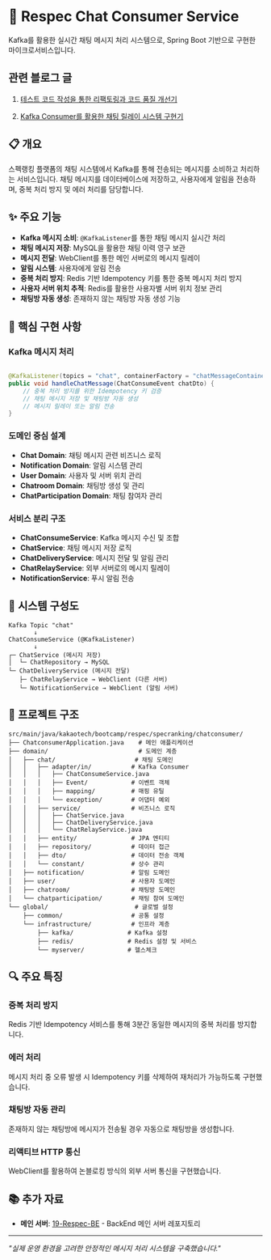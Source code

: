 # 💬 Respec Chat Consumer Service

Kafka를 활용한 실시간 채팅 메시지 처리 시스템으로, Spring Boot 기반으로 구현한 마이크로서비스입니다.

## 관련 블로그 글

1. [테스트 코드 작성을 통한 리팩토링과 코드 품질 개선기](https://aole.tistory.com/174)

2. [Kafka Consumer를 활용한 채팅 릴레이 시스템 구현기](https://aole.tistory.com/172)

## 📋 개요

스펙랭킹 플랫폼의 채팅 시스템에서 Kafka를 통해 전송되는 메시지를 소비하고 처리하는 서비스입니다. 채팅 메시지를 데이터베이스에 저장하고, 사용자에게 알림을 전송하며, 중복 처리 방지 및 에러 처리를 담당합니다.

## ✨ 주요 기능

- **Kafka 메시지 소비**: `@KafkaListener`를 통한 채팅 메시지 실시간 처리
- **채팅 메시지 저장**: MySQL을 활용한 채팅 이력 영구 보관
- **메시지 전달**: WebClient를 통한 메인 서버로의 메시지 릴레이
- **알림 시스템**: 사용자에게 알림 전송
- **중복 처리 방지**: Redis 기반 Idempotency 키를 통한 중복 메시지 처리 방지
- **사용자 서버 위치 추적**: Redis를 활용한 사용자별 서버 위치 정보 관리
- **채팅방 자동 생성**: 존재하지 않는 채팅방 자동 생성 기능

## 🎯 핵심 구현 사항

### Kafka 메시지 처리

```java

@KafkaListener(topics = "chat", containerFactory = "chatMessageContainerFactory")
public void handleChatMessage(ChatConsumeEvent chatDto) {
    // 중복 처리 방지를 위한 Idempotency 키 검증
    // 채팅 메시지 저장 및 채팅방 자동 생성
    // 메시지 릴레이 또는 알림 전송
}
```

### 도메인 중심 설계

- **Chat Domain**: 채팅 메시지 관련 비즈니스 로직
- **Notification Domain**: 알림 시스템 관리
- **User Domain**: 사용자 및 서버 위치 관리
- **Chatroom Domain**: 채팅방 생성 및 관리
- **ChatParticipation Domain**: 채팅 참여자 관리

### 서비스 분리 구조

- **ChatConsumeService**: Kafka 메시지 수신 및 조합
- **ChatService**: 채팅 메시지 저장 로직
- **ChatDeliveryService**: 메시지 전달 및 알림 관리
- **ChatRelayService**: 외부 서버로의 메시지 릴레이
- **NotificationService**: 푸시 알림 전송

## 🧩 시스템 구성도

```
Kafka Topic "chat" 
       ↓
ChatConsumeService (@KafkaListener)
       ↓
┌─ ChatService (메시지 저장)
│  └─ ChatRepository → MySQL
└─ ChatDeliveryService (메시지 전달)
   ├─ ChatRelayService → WebClient (다른 서버)
   └─ NotificationService → WebClient (알림 서버)
```

## 📄 프로젝트 구조

```
src/main/java/kakaotech/bootcamp/respec/specranking/chatconsumer/
├── ChatconsumerApplication.java    # 메인 애플리케이션
├── domain/                         # 도메인 계층
│   ├── chat/                      # 채팅 도메인
│   │   ├── adapter/in/           # Kafka Consumer
│   │   │   ├── ChatConsumeService.java
│   │   │   ├── Event/            # 이벤트 객체
│   │   │   ├── mapping/          # 매핑 유틸
│   │   │   └── exception/        # 어댑터 예외
│   │   ├── service/              # 비즈니스 로직
│   │   │   ├── ChatService.java
│   │   │   ├── ChatDeliveryService.java
│   │   │   └── ChatRelayService.java
│   │   ├── entity/               # JPA 엔티티
│   │   ├── repository/           # 데이터 접근
│   │   ├── dto/                  # 데이터 전송 객체
│   │   └── constant/             # 상수 관리
│   ├── notification/             # 알림 도메인
│   ├── user/                     # 사용자 도메인
│   ├── chatroom/                 # 채팅방 도메인
│   └── chatparticipation/        # 채팅 참여 도메인
└── global/                        # 글로벌 설정
    ├── common/                   # 공통 설정
    └── infrastructure/           # 인프라 계층
        ├── kafka/               # Kafka 설정
        ├── redis/               # Redis 설정 및 서비스
        └── myserver/            # 헬스체크
```

## 🔍 주요 특징

### 중복 처리 방지

Redis 기반 Idempotency 서비스를 통해 3분간 동일한 메시지의 중복 처리를 방지합니다.

### 에러 처리

메시지 처리 중 오류 발생 시 Idempotency 키를 삭제하여 재처리가 가능하도록 구현했습니다.

### 채팅방 자동 관리

존재하지 않는 채팅방에 메시지가 전송될 경우 자동으로 채팅방을 생성합니다.

### 리액티브 HTTP 통신

WebClient를 활용하여 논블로킹 방식의 외부 서버 통신을 구현했습니다.

## 📚 추가 자료

- **메인 서버**: [19-Respec-BE](https://github.com/100-hours-a-week/19-Respec-BE/tree/main) - BackEnd 메인 서버 레포지토리

---

*"실제 운영 환경을 고려한 안정적인 메시지 처리 시스템을 구축했습니다."*

